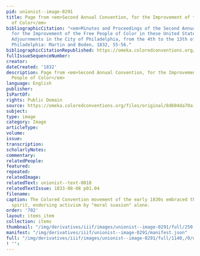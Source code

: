 ```yaml
---
pid: unionist--image-0291
title: Page from <em>Second Annual Convention, for the Improvement of the Free People
  of Color</em>
bibliographicCitation: "<em>Minutes and Proceedings of the Second Annual Convention,
  for the Improvement of the Free People of Color in these United States, Held by
  Adjournments in the City of Philadelphia, from the 4th to the 13th of June, inclusive</em>.
  Philadelphia: Martin and Boden, 1832, 55-56."
bibliographicCitationRepublished: https://omeka.coloredconventions.org/files/original/8d604da70a1c2f01ad867bbd5dcefd88.pdf
fullIssueSequenceNumber: 
creator: 
dateCreated: '1832'
description: Page from <em>Second Annual Convention, for the Improvement of the Free
  People of Color</em>
language: English
publisher: 
IsPartOf: 
rights: Public Domain
source: https://omeka.coloredconventions.org/files/original/8d604da70a1c2f01ad867bbd5dcefd88.pdf
subject: 
type: image
category: Image
articleType: 
volume: 
issue: 
transcription: 
scholarlyNotes: 
commentary: 
relatedPeople: 
featured: 
repeated: 
relatedImage: 
relatedText: unionist--text-0018
relatedTextIssue: 1833-08-08 p01.04
filename: 
caption: The Colored Convention movement of the early 1830s embraced this Moral Reform
  spirit, endorsing activism by "moral suasion" alone.
order: '702'
layout: items_item
collection: items
thumbnail: "/img/derivatives/iiif/images/unionist--image-0291/full/250,/0/default.jpg"
manifest: "/img/derivatives/iiif/unionist--image-0291/manifest.json"
full: "/img/derivatives/iiif/images/unionist--image-0291/full/1140,/0/default.jpg"
! '': 
---
```

